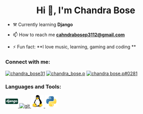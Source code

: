 <h1 align="center">Hi 👋, I'm Chandra Bose</h1>


- ⚒ Currently learning **Django**

- 📫 How to reach me **cahndrabosep3112@gmail.com**

- ⚡ Fun fact: **I love music, learning, gaming and coding
**

<h3 align="left">Connect with me:</h3>
<p align="left">
<a href="https://twitter.com/chandra_bose31" target="blank"><img align="center" src="https://raw.githubusercontent.com/rahuldkjain/github-profile-readme-generator/master/src/images/icons/Social/twitter.svg" alt="chandra_bose31" height="30" width="40" /></a>
<a href="https://instagram.com/chandra_bose.p" target="blank"><img align="center" src="https://raw.githubusercontent.com/rahuldkjain/github-profile-readme-generator/master/src/images/icons/Social/instagram.svg" alt="chandra_bose.p" height="30" width="40" /></a>
<a href="https://discord.gg/chandra bose.p#0281" target="blank"><img align="center" src="https://raw.githubusercontent.com/rahuldkjain/github-profile-readme-generator/master/src/images/icons/Social/discord.svg" alt="chandra bose.p#0281" height="30" width="40" /></a>
</p>

<h3 align="left">Languages and Tools:</h3>
<p align="left"> <a href="https://www.djangoproject.com/" target="_blank"> <img src="https://raw.githubusercontent.com/devicons/devicon/master/icons/django/django-original.svg" alt="django" width="40" height="40"/> </a> <a href="https://git-scm.com/" target="_blank"> <img src="https://www.vectorlogo.zone/logos/git-scm/git-scm-icon.svg" alt="git" width="40" height="40"/> </a> <a href="https://www.linux.org/" target="_blank"> <img src="https://raw.githubusercontent.com/devicons/devicon/master/icons/linux/linux-original.svg" alt="linux" width="40" height="40"/> </a> <a href="https://www.python.org" target="_blank"> <img src="https://raw.githubusercontent.com/devicons/devicon/master/icons/python/python-original.svg" alt="python" width="40" height="40"/> </a> </p>
